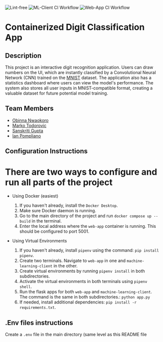 ![Lint-free](https://github.com/software-students-fall2024/4-containers-all-stars-v4/actions/workflows/lint.yml/badge.svg)
![ML-Client CI Workflow](https://github.com/software-students-fall2024/4-containers-all-stars-v4/actions/workflows/ml-client.yml/badge.svg)
![Web-App CI Workflow](https://github.com/software-students-fall2024/4-containers-all-stars-v4/actions/workflows/web-app.yml/badge.svg)

# Containerized Digit Classification App

## Description

This project is an interactive digit recognition application. Users can draw numbers on the UI, which are instantly classified by a Convolutional Neural Network (CNN) trained on the [MNIST](https://en.wikipedia.org/wiki/MNIST_database) dataset. The application also has a statistics dashboard where users can view the model's performance. The system also stores all user inputs in MNIST-compatible format, creating a valuable dataset for future potential model training.

## Team Members

- [Obinna Nwaokoro](https://www.github.com/ocnwaokoro)
- [Marko Todorovic](https://github.com/mtodorovic27)
- [Sanskriti Gupta](https://github.com/sanskritig08)
- [Ian Pompliano](https://www.github.com/ianpompliano)

## Configuration Instructions

# There are two ways to configure and run all parts of the project

- Using Docker (easiest)

    1. If you haven't already, install the `Docker Desktop`.
    2. Make sure Docker daemon is running.
    3. Go to the main directory of the project and run `docker compose up --build` in the terminal.
    4. Enter the local address where the `web-app` container is running. This should be configured to port 5001.

- Using Virtual Environments

    1. If you haven't already, install `pipenv` using the command: `pip install pipenv`.
    2. Create two terminals. Navigate to `web-app` in one and `machine-learning-client` in the other.
    3. Create virtual environments by running `pipenv install` in both subdirectories.
    4. Activate the virtual environments in both terminals using `pipenv shell`.
    5. Run the flask apps for both `web-app` and `machine-learning-client`. The command is the same in both subdirectories.: `python app.py`
    6. If needed, install additional dependencies: `pip install -r requirements.txt`.

## .Env files instructions

Create a `.env` file in the main directory (same level as this README file